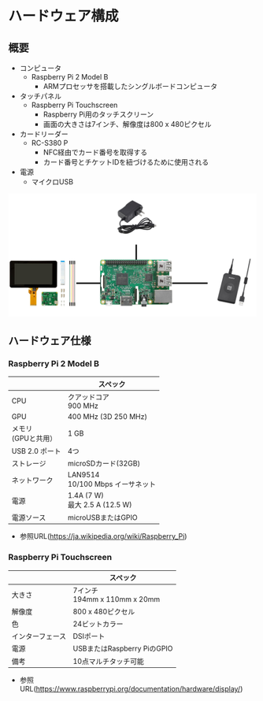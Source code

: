 # ハードウェア構成

## 概要
* コンピュータ
	* Raspberry Pi 2 Model B
		* ARMプロセッサを搭載したシングルボードコンピュータ
* タッチパネル
	* Raspberry Pi Touchscreen
		* Raspberry Pi用のタッチスクリーン
		* 画面の大きさは7インチ、解像度は800 x 480ピクセル
* カードリーダー
	* RC-S380 P
		* NFC経由でカード番号を取得する
		* カード番号とチケットIDを紐づけるために使用される
* 電源
	* マイクロUSB

![](./ハードウェア構成図.png)

## ハードウェア仕様

### Raspberry Pi 2 Model B
|  | スペック |
|--------|--------|
|CPU|クアッドコア<br>900 MHz|
|GPU|400 MHz (3D 250 MHz)|
|メモリ<br>(GPUと共用）|1 GB|
|USB 2.0 ポート|4つ|
|ストレージ|microSDカード(32GB)|
|ネットワーク|LAN9514<br>10/100 Mbps イーサネット|
|電源|1.4A (7 W)<br>最大 2.5 A (12.5 W)|
|電源ソース|microUSBまたはGPIO|

* 参照URL(https://ja.wikipedia.org/wiki/Raspberry_Pi)

### Raspberry Pi Touchscreen

||スペック|
|--------|--------|
|大きさ|7インチ<br>194mm x 110mm x 20mm|
|解像度|800 x 480ピクセル|
|色|24ビットカラー|
|インターフェース|DSIポート|
|電源|USBまたはRaspberry PiのGPIO|
|備考|10点マルチタッチ可能|

* 参照URL(https://www.raspberrypi.org/documentation/hardware/display/)